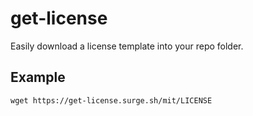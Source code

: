 # get-license

Easily download a license template into your repo folder.

## Example

`wget https://get-license.surge.sh/mit/LICENSE`

